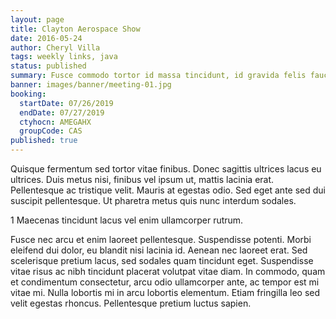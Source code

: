 ```yaml
---
layout: page
title: Clayton Aerospace Show
date: 2016-05-24
author: Cheryl Villa
tags: weekly links, java
status: published
summary: Fusce commodo tortor id massa tincidunt, id gravida felis faucibus.
banner: images/banner/meeting-01.jpg
booking:
  startDate: 07/26/2019
  endDate: 07/27/2019
  ctyhocn: AMEGAHX
  groupCode: CAS
published: true
---
```

Quisque fermentum sed tortor vitae finibus. Donec sagittis ultrices lacus eu ultrices. Duis metus nisi, finibus vel ipsum ut, mattis lacinia erat. Pellentesque ac tristique velit. Mauris at egestas odio. Sed eget ante sed dui suscipit pellentesque. Ut pharetra metus quis nunc interdum sodales.

1 Maecenas tincidunt lacus vel enim ullamcorper rutrum.

Fusce nec arcu et enim laoreet pellentesque. Suspendisse potenti. Morbi eleifend dui dolor, eu blandit nisi lacinia id. Aenean nec laoreet erat. Sed scelerisque pretium lacus, sed sodales quam tincidunt eget. Suspendisse vitae risus ac nibh tincidunt placerat volutpat vitae diam. In commodo, quam et condimentum consectetur, arcu odio ullamcorper ante, ac tempor est mi vitae mi. Nulla lobortis mi in arcu lobortis elementum. Etiam fringilla leo sed velit egestas rhoncus. Pellentesque pretium luctus sapien.
